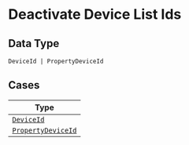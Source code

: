 
# Deactivate Device List Ids

## Data Type

`DeviceId | PropertyDeviceId`

## Cases

| Type |
|  --- |
| [`DeviceId`](../../../doc/models/device-id.md) |
| [`PropertyDeviceId`](../../../doc/models/property-device-id.md) |

